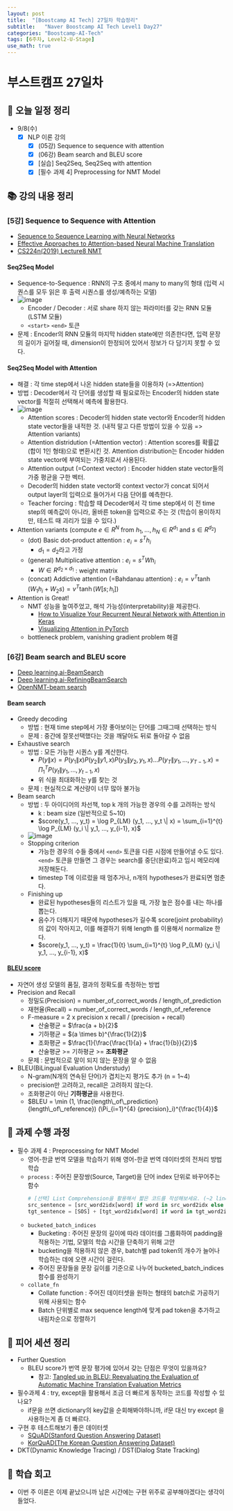 ```yaml
---
layout: post
title:  "[Boostcamp AI Tech] 27일차 학습정리"
subtitle:   "Naver Boostcamp AI Tech Level1 Day27"
categories: "Boostcamp-AI-Tech"
tags: [6주차, Level2-U-Stage]
use_math: true
---
```


# 부스트캠프 27일차

## 📝 오늘 일정 정리

* 9/8(수)
  - [x] NLP 이론 강의
    - [x] (05강) Sequence to sequence with attention
    - [x] (06강) Beam search and BLEU score
    - [x] [실습] Seq2Seq, Seq2Seq with attention
    - [x] [필수 과제 4] Preprocessing for NMT Model

## 📚 강의 내용 정리

### [5강] Sequence to Sequence with Attention

* [Sequence to Sequence Learning with Neural Networks](https://arxiv.org/abs/1409.3215)
* [Effective Approaches to Attention-based Neural Machine Translation](https://arxiv.org/abs/1508.04025)
* [CS224n(2019) Lecture8 NMT](https://web.stanford.edu/class/cs224n/slides/cs224n-2019-lecture08-nmt.pdf)

#### Seq2Seq Model

* Sequence-to-Sequence : RNN의 구조 중에서 many to many의 형태 (입력 시퀀스를 모두 읽은 후 출력 시퀀스를 생성/예측하는 모델)
* ![image](https://user-images.githubusercontent.com/35680202/132442735-e004a799-a2bf-423a-a571-4f80933a873c.png)
  * Encoder / Decoder : 서로 share 하지 않는 파라미터를 갖는 RNN 모듈 (LSTM 모듈)
  * `<start>` `<end>` 토큰
* 문제 : Encoder의 RNN 모듈의 마지막 hidden state에만 의존한다면, 입력 문장의 길이가 길어질 때, dimension이 한정되어 있어서 정보가 다 담기지 못할 수 있다.

#### Seq2Seq Model with Attention

* 해결 : 각 time step에서 나온 hidden state들을 이용하자 (=>Attention)
* 방법 : Decoder에서 각 단어를 생성할 때 필요로하는 Encoder의 hidden state vector를 적절히 선택해서 예측에 활용한다.
* ![image](https://user-images.githubusercontent.com/35680202/132442525-cf5b6bc5-1d16-4325-b94c-c7f47f54059a.png)
  * Attention scores : Decoder의 hidden state vector와 Encoder의 hidden state vector들을 내적한 것. (내적 말고 다른 방법이 있을 수 있음 => Attention variants)
  * Attention distridution (=Attention vector) : Attention scores를 확률값(합이 1인 형태)으로 변환시킨 것. Attention distribution는 Encoder hidden state vector에 부여되는 가중치로서 사용된다.
  * Attention output (=Context vector) : Encoder hidden state vector들의 가중 평균을 구한 벡터.
  * Decoder의 hidden state vector와 context vector가 concat 되어서 output layer의 입력으로 들어가서 다음 단어를 예측한다.
  * Teacher forcing : 학습할 때 Decoder에서 각 time step에서 이 전 time step의 예측값이 아니라, 올바른 token을 입력으로 주는 것 (학습이 용이하지만, 테스트 때 괴리가 있을 수 있다.)
* Attention variants (compute $e \in R^{N}$ from $h_1, ..., h_N \in R^{d_1}$ and $s \in R^{d_2}$)
  * (dot) Basic dot-product attention : $e_i = s^T h_i$
    * $d_1 = d_2$라고 가정
  * (general) Multiplicative attention : $e_i = s^T W h_i$
    * $W \in R^{d_2 \times d_1}$ : weight matrix
  * (concat) Addictive attention (=Bahdanau attention) : $e_i = v^T \tanh (W_1 h_i + W_2 s) = v^T \tanh (W [s; h_i])$
* Attention is Great!
  * NMT 성능을 높여주었고, 해석 가능성(interpretability)을 제공한다.
    * [How to Visualize Your Recurrent Neural Network with Attention in Keras](https://medium.com/datalogue/attention-in-keras-1892773a4f22)
    * [Visualizing Attention in PyTorch](https://pytorch.org/tutorials/intermediate/seq2seq_translation_tutorial.html#visualizing-attention)
  * bottleneck problem, vanishing gradient problem 해결

### [6강] Beam search and BLEU score

- [Deep learning.ai-BeamSearch](https://www.youtube.com/watch?v=RLWuzLLSIgw&feature=youtu.be)
- [Deep learning.ai-RefiningBeamSearch](https://www.youtube.com/watch?v=gb__z7LlN_4&feature=youtu.be)
- [OpenNMT-beam search](https://opennmt.net/OpenNMT/translation/beam_search/)

#### Beam search

* Greedy decoding
  * 방법 : 현재 time step에서 가장 좋아보이는 단어를 그때그때 선택하는 방식
  * 문제 : 중간에 잘못선택했다는 것을 깨달아도 뒤로 돌아갈 수 없음
* Exhaustive search
  * 방법 : 모든 가능한 시퀀스 y를 계산한다.
    * $P(y \| x) = P(y_1 \| x) P(y_2 \| y1, x) P(y_3 \| y_2, y_1, x) ... P(y_T \| y_1, ..., y_{T-1}, x) = \Pi_{1}^{T} P(y_t \| y_1, ..., y_{t-1}, x)$
    * 위 식을 최대화하는 y를 찾는 것
  * 문제 : 현실적으로 계산량이 너무 많아 불가능
* Beam search
  * 방법 : 두 아이디어의 차선책, top k 개의 가능한 경우의 수를 고려하는 방식
    * k : beam size (일반적으로 5~10)
    * $score(y_1, ..., y_t) = \log P_{LM} (y_1, ..., y_t \| x) = \sum_{i=1}^{t} \log P_{LM} (y_i \| y_1, ..., y_{i-1}, x)$
  * ![image](https://user-images.githubusercontent.com/35680202/132449278-05f6176e-9e5d-46d8-bce9-ff481899e399.png)
  * Stopping criterion
    * 가능한 경우의 수들 중에서 `<end>` 토큰을 다른 시점에 만들어낼 수도 있다. `<end>` 토큰을 만들면 그 경우는 search를 중단(완료)하고 임시 메모리에 저장해둔다.
    * timestep T에 이르렀을 때 멈추거나, n개의 hypotheses가 완료되면 멈춘다.
  * Finishing up
    * 완료된 hypotheses들의 리스트가 있을 때, 가장 높은 점수를 내는 하나를 뽑는다.
    * 음수가 더해지기 때문에 hypotheses가 길수록 score(joint probability)의 값이 작아지고, 이를 해결하기 위해 length 를 이용해서 normalize 한다.
    * $score(y_1, ..., y_t) = \frac{1}{t} \sum_{i=1}^{t} \log P_{LM} (y_i \| y_1, ..., y_{i-1}, x)$

#### [BLEU score](https://aclanthology.org/P02-1040.pdf)

* 자연어 생성 모델의 품질, 결과의 정확도를 측정하는 방법
* Precision and Recall
  * 정밀도(Precision) = number_of_correct_words / length_of_prediction
  * 재현율(Recall) = number_of_correct_words / length_of_reference
  * F-measure = 2 x precision x recall / (precision + recall)
    * 산술평균 = $\frac{a + b}{2}$
    * 기하평균 = $(a \times b)^{\frac{1}{2}}$
    * 조화평균 = $\frac{1}{\frac{\frac{1}{a} + \frac{1}{b}}{2}}$
    * 산술평균 >= 기하평균 >= **조화평균**
  * 문제 : 문법적으로 말이 되지 않는 문장을 알 수 없음
* BLEU(BiLingual Evaluation Understudy)
  * N-gram(N개의 연속된 단어)가 겹치는지 평가도 추가 (n = 1~4)
  * precision만 고려하고, recall은 고려하지 않는다.
  * 조화평균이 아닌 **기하평균**을 사용한다.
  * $BLEU = \min (1, \frac{length\_of\_prediction}{length\_of\_reference}) (\Pi_{i=1}^{4} {precision}_i)^{\frac{1}{4}}$

## 🔎 과제 수행 과정

* 필수 과제 4 : Preprocessing for NMT Model
  * 영어-한글 번역 모델을 학습하기 위해 영어-한글 번역 데이터셋의 전처리 방법 학습
  * `process` : 주어진 문장쌍(Source, Target)을 단어 index 단위로 바꾸어주는 함수
    ```python
    # [선택] List Comprehension을 활용해서 짧은 코드를 작성해보세요. (~2 lines)
    src_sentence = [src_word2idx[word] if word in src_word2idx else UNK for word in raw_src_sentence][:max_len]
    tgt_sentence = [SOS] + [tgt_word2idx[word] if word in tgt_word2idx else UNK for word in raw_tgt_sentence][:max_len-2] + [EOS]
    ```
  * `bucketed_batch_indices`
    * Bucketing : 주어진 문장의 길이에 따라 데이터를 그룹화하여 padding을 적용하는 기법, 모델의 학습 시간을 단축하기 위해 고안
    * bucketing을 적용하지 않은 경우, batch별 pad token의 개수가 늘어나 학습하는 데에 오랜 시간이 걸린다.
    * 주어진 문장들을 문장 길이를 기준으로 나누어 bucketed_batch_indices 함수를 완성하기
  * `collate_fn`
    * Collate function : 주어진 데이터셋을 원하는 형태의 batch로 가공하기 위해 사용되는 함수
    * Batch 단위별로 max sequence length에 맞게 pad token을 추가하고 내림차순으로 정렬하기

## 🌱 피어 세션 정리

* Further Question
  * BLEU score가 번역 문장 평가에 있어서 갖는 단점은 무엇이 있을까요?
    * 참고: [Tangled up in BLEU: Reevaluating the Evaluation of Automatic Machine Translation Evaluation Metrics](https://arxiv.org/abs/2006.06264?utm_source=feedburner&utm_medium=feed&utm_campaign=Feed%3A+arxiv%2FQSXk+%28ExcitingAds%21+cs+updates+on+arXiv.org%29)
* 필수과제 4 : try, except을 활용해서 조금 더 빠르게 동작하는 코드를 작성할 수 있나요?
  * if문을 쓰면 dictionary의 key값을 순회해봐야하니까, if문 대신 try except 을 사용하는게 좀 더 빠르다.
* 구현 후 테스트해보기 좋은 데이터셋
  * [SQuAD(Stanford Question Answering Dataset)](https://rajpurkar.github.io/SQuAD-explorer/)
  * [KorQuAD(The Korean Question Answering Dataset)](https://korquad.github.io/)
* DKT(Dynamic Knowledge Tracing) / DST(Dialog State Tracking)

## 🚀 학습 회고

* 이번 주 이론은 이제 끝났으니까 남은 시간에는 구현 위주로 공부해야겠다는 생각이 들었다.

